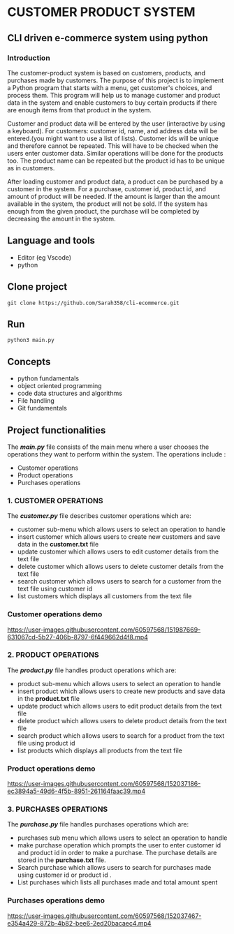 # CUSTOMER PRODUCT SYSTEM
## CLI driven e-commerce system using python
### Introduction

The customer-product system is based on customers, products, and purchases made by customers. The purpose of this project is to implement a Python program that starts with a menu, get customer's choices, and process them. This program will help us to manage customer and product data in the system and enable customers to buy certain products if there are enough items from that product in the system.

Customer and product data will be entered by the user (interactive by using a keyboard). For customers: customer id, name, and address data will be entered.(you might want to use a list of lists). Customer ids will be unique and therefore cannot be
repeated. This will have to be checked when the users enter customer data. Similar operations will be done for the products too. The product name can be repeated but the product id has to be unique as in customers.

After loading customer and product data, a product can be purchased by a customer in the system. For a purchase, customer id, product id, and amount of product will be needed. If the amount is larger than the amount available in the system, the product will not be sold. If the system has enough from the given product, the purchase will be completed by decreasing the amount in the system.

## Language and tools
* Editor (eg Vscode)
* python 

## Clone project
``` git clone https://github.com/Sarah358/cli-ecommerce.git ```

## Run
``` python3 main.py ```

## Concepts
- python fundamentals
- object oriented programming
- code data structures and algorithms
- File handling 
- Git fundamentals

## Project functionalities
The ***main.py*** file consists of the main menu where a user chooses the operations they want to perform within the system. The operations include :
* Customer operations
* Product operations
* Purchases operations

### 1. CUSTOMER OPERATIONS
The ***customer.py*** file describes customer operations which are:
- customer sub-menu which allows users to select an operation to handle
- insert customer which allows users to create new customers and save data in the **customer.txt** file
- update customer which allows users to edit customer details from the text file
- delete customer which allows users to delete customer details from the text file
- search customer which allows users to search for a customer from the text file using customer id 
- list customers which displays all customers from the text file 


### Customer operations demo

https://user-images.githubusercontent.com/60597568/151987669-631067cd-5b27-406b-8797-6f449662d4f8.mp4


### 2. PRODUCT OPERATIONS
The ***product.py*** file handles product operations which are:
- product sub-menu which allows users to select an operation to handle
- insert product which allows users to create new products and save data in the **product.txt** file
- update product which allows users to edit product details from the text file
- delete product which allows users to delete product details from the text file
- search product which allows users to search for a product from the text file using product id 
- list products which displays all products from the text file

### Product operations demo

https://user-images.githubusercontent.com/60597568/152037186-ec3894a5-49d6-4f5b-8951-261164faac39.mp4

### 3. PURCHASES OPERATIONS
The ***purchase.py*** file handles purchases operations which are:
- purchases sub menu which allows users to select an operation to handle
- make purchase operation which prompts the user to enter customer id and product id in order to make a purchase. The purchase details are stored in the **purchase.txt** file.
- Search purchase which allows users to search for purchases made using customer id or product id .
- List purchases which lists all purchases made and total amount spent 

### Purchases operations demo

https://user-images.githubusercontent.com/60597568/152037467-e354a429-872b-4b82-bee6-2ed20bacaec4.mp4











